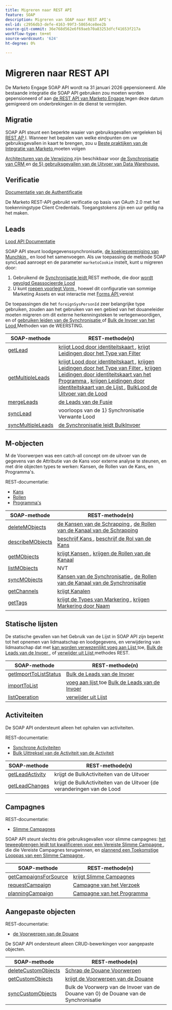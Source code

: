 ```yaml
---
title: Migreren naar REST API
feature: SOAP
description: Migreren van SOAP naar REST API's
exl-id: c2956db3-defe-4163-99f3-58654ce8ee2b
source-git-commit: 36e768d562e6f69aeb70a83253dfcf41653f217a
workflow-type: tm+mt
source-wordcount: '624'
ht-degree: 0%

---
```


# Migreren naar REST API

De Marketo Engage SOAP API wordt na 31 januari 2026 gepensioneerd. Alle bestaande integratie die SOAP API gebruiken zou moeten worden gepensioneerd of aan [ de REST API van Marketo Engage ](https://experienceleague.adobe.com/en/docs/marketo-developer/marketo/rest/rest-api) tegen deze datum gemigreerd om onderbrekingen in de dienst te vermijden.

## Migratie

SOAP API steunt een beperkte waaier van gebruiksgevallen vergeleken bij [ REST AP ](https://experienceleague.adobe.com/en/docs/marketo-developer/marketo/rest/rest-api) I. Wanneer het bepalen van welke eindpunten om uw gebruiksgevallen in kaart te brengen, zou u [ Beste praktijken van de Integratie van Marketo ](https://experienceleague.adobe.com/en/docs/marketo-developer/marketo/rest/marketo-integration-best-practices) moeten volgen

[ Architecturen van de Verwijzing ](https://experienceleague.adobe.com/en/docs/marketo-developer/marketo/rest/reference-architectures) zijn beschikbaar voor [ de Synchronisatie van CRM ](https://experienceleague.adobe.com/docs/marketo-developer/assets/sync-architecture-whitepaper.pdf?lang=en) en [ de 5} gebruiksgevallen van de Uitvoer van Data Warehouse.](https://experienceleague.adobe.com/docs/marketo-developer/assets/reference_architecture.pdf?lang=en)

## Verificatie

[ Documentatie van de Authentificatie ](https://experienceleague.adobe.com/en/docs/marketo-developer/marketo/rest/authentication)

De Marketo REST-API gebruikt verificatie op basis van OAuth 2.0 met het toekenningstype Client Credentials. Toegangstokens zijn een uur geldig na het maken.

## Leads

[ Lood API Documentatie ](https://experienceleague.adobe.com/en/docs/marketo-developer/marketo/rest/lead-database/leads)

SOAP API steunt loodgegevenssynchronisatie, [ de koekjesvereniging van Munchkin ](https://experienceleague.adobe.com/en/docs/marketo-developer/marketo/javascriptapi/leadtracking/lead-tracking), en lood het samenvoegen. Als uw toepassing de methode SOAP syncLead aanroept en de parameter `marketoCookie` instelt, kunt u migreren door:

1. Gebruikend de [ Synchronisatie leidt ](https://developer.adobe.com/marketo-apis/api/mapi/#operation/syncLeadUsingPOST) REST methode, die door [ wordt gevolgd Geassocieerde Lood ](https://developer.adobe.com/marketo-apis/api/mapi/#operation/associateLeadUsingPOST)
2. U kunt [ roepen voorlegt Vorm ](https://experienceleague.adobe.com/en/docs/marketo-developer/marketo/rest/lead-database/leads), hoewel dit configuratie van sommige Marketing Assets en wat interactie met [ Forms API ](https://experienceleague.adobe.com/en/docs/marketo-developer/marketo/rest/assets/forms) vereist

De toepassingen die het `foreignSysPersonId` zeer belangrijke type gebruiken, zouden aan het gebruiken van een gebied van het douaneleider moeten migreren om dit externe herkenningsteken te vertegenwoordigen, en of [ gebruiken leiden van de Synchronisatie ](https://experienceleague.adobe.com/en/docs/marketo-developer/marketo/rest/lead-database/leads#create-and-update) of [ Bulk de Invoer van het Lood ](https://experienceleague.adobe.com/en/docs/marketo-developer/marketo/rest/bulk-import/bulk-lead-import) Methoden van de WEERSTING.

| SOAP-methode | REST-methode(n) |
| --- | --- |
| [ getLead ](https://experienceleague.adobe.com/en/docs/marketo-developer/marketo/soap/leads/getlead) | [ krijgt Lood door identiteitskaart ](https://developer.adobe.com/marketo-apis/api/mapi/#operation/getLeadByIdUsingGET), [ krijgt Leidingen door het Type van Filter ](https://developer.adobe.com/marketo-apis/api/mapi/#operation/getLeadsByFilterUsingGET) |
| [ getMultipleLeads ](https://experienceleague.adobe.com/en/docs/marketo-developer/marketo/soap/leads/getmultipleleads) | [ krijgt Lood door identiteitskaart ](https://developer.adobe.com/marketo-apis/api/mapi/#operation/getLeadByIdUsingGET), [ krijgen Leidingen door het Type van Filter ](https://developer.adobe.com/marketo-apis/api/mapi/#operation/getLeadsByFilterUsingGET), [ krijgen Leidingen door identiteitskaart van het Programma ](https://developer.adobe.com/marketo-apis/api/mapi/#operation/getLeadsByProgramIdUsingGET), [ krijgen Leidingen door identiteitskaart van de Lijst ](https://developer.adobe.com/marketo-apis/api/mapi/#operation/getLeadsByListIdUsingGET), [ BulkLood de Uitvoer van de Lood ](https://developer.adobe.com/marketo-apis/api/mapi/#tag/Bulk-Export-Leads) |
| [ mergeLeads ](https://experienceleague.adobe.com/en/docs/marketo-developer/marketo/soap/leads/mergeleads) | [ de Leads van de Fusie ](https://developer.adobe.com/marketo-apis/api/mapi/#operation/mergeLeadsUsingPOST) |
| [ syncLead ](https://experienceleague.adobe.com/en/docs/marketo-developer/marketo/soap/leads/synclead) | [ ](https://developer.adobe.com/marketo-apis/api/mapi/#operation/syncLeadUsingPOST) voorloops van de 1} Synchronisatie [ ](https://developer.adobe.com/marketo-apis/api/mapi/#operation/SubmitFormUsingPOST) Verwante Lood [](https://developer.adobe.com/marketo-apis/api/mapi/#operation/associateLeadUsingPOST) |
| [ syncMultipleLeads ](https://experienceleague.adobe.com/en/docs/marketo-developer/marketo/soap/leads/syncmultipleleads) | [ de Synchronisatie leidt ](https://developer.adobe.com/marketo-apis/api/mapi/#operation/syncLeadUsingPOST) [ BulkInvoer ](https://developer.adobe.com/marketo-apis/api/mapi/#tag/Bulk-Import-Leads) |

## M-objecten

M de Voorwerpen was een catch-all concept om de uitvoer van de gegevens van de Attributie van de Kans voor externe analyse te steunen, en met drie objecten types te werken: Kansen, de Rollen van de Kans, en Programma&#39;s.

REST-documentatie:

- [ Kans ](https://experienceleague.adobe.com/en/docs/marketo-developer/marketo/rest/lead-database/opportunities)
- [ Rollen ](https://experienceleague.adobe.com/en/docs/marketo-developer/marketo/rest/lead-database/opportunity-roles)
- [ Programma&#39;s ](https://experienceleague.adobe.com/en/docs/marketo-developer/marketo/rest/assets/programs)

| SOAP-methode | REST-methode(n) |
| --- | --- |
| [ deleteMObjects ](https://experienceleague.adobe.com/en/docs/marketo-developer/marketo/soap/marketo-objects/deletemobjects) | [ de Kansen van de Schrapping ](https://developer.adobe.com/marketo-apis/api/mapi/#operation/deleteOpportunitiesUsingPOST), [ de Rollen van de Kanaal van de Schrapping ](https://developer.adobe.com/marketo-apis/api/mapi/#operation/deleteOpportunityRolesUsingPOST) |
| [ describeMObjects ](https://experienceleague.adobe.com/en/docs/marketo-developer/marketo/soap/marketo-objects/describemobject) | [ beschrijf Kans ](https://developer.adobe.com/marketo-apis/api/mapi/#operation/describeUsingGET_4), [ beschrijf de Rol van de Kans ](https://developer.adobe.com/marketo-apis/api/mapi/#operation/describeOpportunityRoleUsingGET) |
| [ getMObjects ](https://experienceleague.adobe.com/en/docs/marketo-developer/marketo/soap/marketo-objects/getmobjects) | [ krijgt Kansen ](https://developer.adobe.com/marketo-apis/api/mapi/#operation/getOpportunitiesUsingGET), [ krijgen de Rollen van de Kanaal ](https://developer.adobe.com/marketo-apis/api/mapi/#operation/describeOpportunityRoleUsingGET) |
| [ listMObjects ](https://experienceleague.adobe.com/en/docs/marketo-developer/marketo/soap/marketo-objects/listmobjects) | NVT |
| [ syncMObjects ](https://experienceleague.adobe.com/en/docs/marketo-developer/marketo/soap/marketo-objects/syncmobjects) | [ Kansen van de Synchronisatie ](https://developer.adobe.com/marketo-apis/api/mapi/#operation/syncOpportunitiesUsingPOST), [ de Rollen van de Kanaal van de Synchronisatie ](https://developer.adobe.com/marketo-apis/api/mapi/#operation/syncOpportunityRolesUsingPOST) |
| [ getChannels ](https://experienceleague.adobe.com/en/docs/marketo-developer/marketo/soap/programs/getchannels) | [ krijgt Kanalen ](https://developer.adobe.com/marketo-apis/api/asset/#operation/getAllChannelsUsingGET) |
| [ getTags ](https://experienceleague.adobe.com/en/docs/marketo-developer/marketo/soap/programs/gettags) | [ krijgt de Types van Markering ](https://developer.adobe.com/marketo-apis/api/asset/#operation/getTagTypesUsingGET), [ krijgen Markering door Naam ](https://developer.adobe.com/marketo-apis/api/asset/#operation/getTagByNameUsingGET) |

## Statische lijsten

De statische gevallen van het Gebruik van de Lijst in SOAP API zijn beperkt tot het opnemen van lidmaatschap en loodgegevens, en verwijdering van lidmaatschap dat met [ kan worden verwezenlijkt voeg aan Lijst ](https://developer.adobe.com/marketo-apis/api/mapi/#operation/addLeadsToListUsingPOST) toe, [ Bulk de Leads van de Invoer ](https://experienceleague.adobe.com/en/docs/marketo-developer/marketo/rest/bulk-import/bulk-lead-import), of [ verwijder uit Lijst ](https://developer.adobe.com/marketo-apis/api/mapi/#operation/removeLeadsFromListUsingDELETE) methodes REST.

| SOAP-methode | REST-methode(n) |
| --- | --- |
| [ getImportToListStatus ](https://experienceleague.adobe.com/en/docs/marketo-developer/marketo/soap/static-lists/getimporttoliststatus) | [ Bulk de Leads van de Invoer ](https://developer.adobe.com/marketo-apis/api/mapi/#tag/Bulk-Import-Leads) |
| [ importToList ](https://experienceleague.adobe.com/en/docs/marketo-developer/marketo/soap/static-lists/importtolist) | [ voeg aan lijst ](https://developer.adobe.com/marketo-apis/api/mapi/#operation/addLeadsToListUsingPOST) toe [ Bulk de Leads van de Invoer ](https://developer.adobe.com/marketo-apis/api/mapi/#tag/Bulk-Import-Leads) |
| [ listOperation ](https://experienceleague.adobe.com/en/docs/marketo-developer/marketo/soap/static-lists/listoperation) | [ verwijder uit Lijst ](https://developer.adobe.com/marketo-apis/api/mapi/#operation/removeLeadsFromListUsingDELETE) |

## Activiteiten

De SOAP API ondersteunt alleen het ophalen van activiteiten.

REST-documentatie:

- [ Synchrone Activiteiten ](https://experienceleague.adobe.com/en/docs/marketo-developer/marketo/rest/lead-database/activities)
- [ Bulk Uittreksel van de Activiteit van de Activiteit ](https://experienceleague.adobe.com/en/docs/marketo-developer/marketo/rest/bulk-extract/bulk-activity-extract)

| SOAP-methode | REST-methode(n) |
| --- | --- |
| [ getLeadActivity ](https://experienceleague.adobe.com/en/docs/marketo-developer/marketo/soap/activities/getleadactivity) | [ ](https://developer.adobe.com/marketo-apis/api/mapi/#tag/Bulk-Export-Activities) krijgt de BulkActiviteiten van de Uitvoer [](https://developer.adobe.com/marketo-apis/api/mapi/#operation/getLeadActivitiesUsingGET) |
| [ getLeadChanges ](https://experienceleague.adobe.com/en/docs/marketo-developer/marketo/soap/activities/getleadchanges) | [ ](https://developer.adobe.com/marketo-apis/api/mapi/#tag/Bulk-Export-Activities) krijgt de BulkActiviteiten van de Uitvoer {de veranderingen van de Lood [](https://developer.adobe.com/marketo-apis/api/mapi/#operation/getLeadChangesUsingGET) |

## Campagnes

REST-documentatie:

- [ Slimme Campagnes ](https://experienceleague.adobe.com/en/docs/marketo-developer/marketo/rest/assets/smart-campaigns)

SOAP API steunt slechts drie gebruiksgevallen voor slimme campagnes: [ het teweegbrengen leidt tot kwalificeren voor een Vereiste Slimme Campagne ](https://experienceleague.adobe.com/en/docs/marketo-developer/marketo/rest/assets/smart-campaigns#trigger), die die Vereiste Campagnes terugwinnen, en [ plannend een Toekomstige Looppas van een Slimme Campagne ](https://experienceleague.adobe.com/en/docs/marketo-developer/marketo/rest/assets/smart-campaigns#schedule).

| SOAP-methode | REST-methode(n) |
| --- | --- |
| [ getCampaignsForSource ](https://experienceleague.adobe.com/en/docs/marketo-developer/marketo/soap/campaigns/getcampaignsforsource) | [ krijgt Slimme Campagnes ](https://developer.adobe.com/marketo-apis/api/asset/#operation/getAllSmartCampaignsGET) |
| [ requestCampaign ](https://experienceleague.adobe.com/en/docs/marketo-developer/marketo/soap/campaigns/requestcampaign) | [ Campagne van het Verzoek ](https://developer.adobe.com/marketo-apis/api/mapi/#operation/triggerCampaignUsingPOST) |
| [ planningCampaign ](https://experienceleague.adobe.com/en/docs/marketo-developer/marketo/soap/campaigns/schedulecampaign) | [ Campagne van het Programma ](https://developer.adobe.com/marketo-apis/api/mapi/#operation/scheduleCampaignUsingPOST) |

## Aangepaste objecten

REST-documentatie:

- [ de Voorwerpen van de Douane ](https://experienceleague.adobe.com/en/docs/marketo-developer/marketo/rest/lead-database/custom-objects)

De SOAP API ondersteunt alleen CRUD-bewerkingen voor aangepaste objecten.

| SOAP-methode | REST-methode(n) |
| --- | --- |
| [ deleteCustomObjects ](https://experienceleague.adobe.com/en/docs/marketo-developer/marketo/soap/custom-objects/deletecustomobjects) | [ Schrap de Douane Voorwerpen ](https://developer.adobe.com/marketo-apis/api/mapi/#operation/deleteCustomObjectsUsingPOST) |
| [ getCustomObjects ](https://experienceleague.adobe.com/en/docs/marketo-developer/marketo/soap/custom-objects/getcustomobjects) | [ krijgt de Voorwerpen van de Douane ](https://developer.adobe.com/marketo-apis/api/mapi/#operation/getCustomObjectsUsingGET) |
| [ syncCustomObjects ](https://experienceleague.adobe.com/en/docs/marketo-developer/marketo/soap/custom-objects/synccustomobjects) | [ ](https://developer.adobe.com/marketo-apis/api/mapi/#operation/syncCustomObjectsUsingPOST) Bulk de Voorwerp van de Invoer van de Douane van 0} de Douane van de Synchronisatie [](https://experienceleague.adobe.com/en/docs/marketo-developer/marketo/rest/bulk-import/bulk-custom-object-import) |
